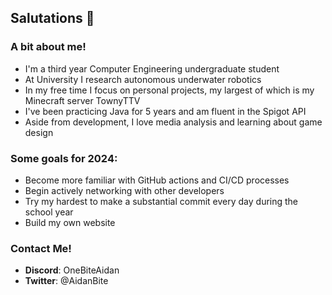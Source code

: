 ## Salutations 👋
### A bit about me!
- I'm a third year Computer Engineering undergraduate student
- At University I research autonomous underwater robotics
- In my free time I focus on personal projects, my largest of which is my Minecraft server TownyTTV
- I've been practicing Java for 5 years and am fluent in the Spigot API 
- Aside from development, I love media analysis and learning about game design

### Some goals for 2024:
- Become more familiar with GitHub actions and CI/CD processes
- Begin actively networking with other developers
- Try my hardest to make a substantial commit every day during the school year
- Build my own website

### Contact Me!
- **Discord**: OneBiteAidan
- **Twitter**: @AidanBite
  
